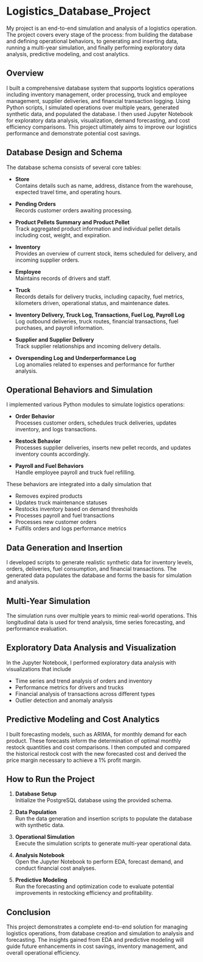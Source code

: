 # Logistics_Database_Project

My project is an end-to-end simulation and analysis of a logistics operation. The project covers every stage of the process: from building the database and defining operational behaviors, to generating and inserting data, running a multi-year simulation, and finally performing exploratory data analysis, predictive modeling, and cost analytics.

## Overview

I built a comprehensive database system that supports logistics operations including inventory management, order processing, truck and employee management, supplier deliveries, and financial transaction logging. Using Python scripts, I simulated operations over multiple years, generated synthetic data, and populated the database. I then used Jupyter Notebook for exploratory data analysis, visualization, demand forecasting, and cost efficiency comparisons. This project ultimately aims to improve our logistics performance and demonstrate potential cost savings.

## Database Design and Schema

The database schema consists of several core tables:

* **Store**  
  Contains details such as name, address, distance from the warehouse, expected travel time, and operating hours.

* **Pending Orders**  
  Records customer orders awaiting processing.

* **Product Pellets Summary and Product Pellet**  
  Track aggregated product information and individual pellet details including cost, weight, and expiration.

* **Inventory**  
  Provides an overview of current stock, items scheduled for delivery, and incoming supplier orders.

* **Employee**  
  Maintains records of drivers and staff.

* **Truck**  
  Records details for delivery trucks, including capacity, fuel metrics, kilometers driven, operational status, and maintenance dates.

* **Inventory Delivery, Truck Log, Transactions, Fuel Log, Payroll Log**  
  Log outbound deliveries, truck routes, financial transactions, fuel purchases, and payroll information.

* **Supplier and Supplier Delivery**  
  Track supplier relationships and incoming delivery details.

* **Overspending Log and Underperformance Log**  
  Log anomalies related to expenses and performance for further analysis.

## Operational Behaviors and Simulation

I implemented various Python modules to simulate logistics operations:

* **Order Behavior**  
  Processes customer orders, schedules truck deliveries, updates inventory, and logs transactions.

* **Restock Behavior**  
  Processes supplier deliveries, inserts new pellet records, and updates inventory counts accordingly.

* **Payroll and Fuel Behaviors**  
  Handle employee payroll and truck fuel refilling.

These behaviors are integrated into a daily simulation that

* Removes expired products  
* Updates truck maintenance statuses  
* Restocks inventory based on demand thresholds  
* Processes payroll and fuel transactions  
* Processes new customer orders  
* Fulfills orders and logs performance metrics

## Data Generation and Insertion

I developed scripts to generate realistic synthetic data for inventory levels, orders, deliveries, fuel consumption, and financial transactions. The generated data populates the database and forms the basis for simulation and analysis.

## Multi-Year Simulation

The simulation runs over multiple years to mimic real-world operations. This longitudinal data is used for trend analysis, time series forecasting, and performance evaluation.

## Exploratory Data Analysis and Visualization

In the Jupyter Notebook, I performed exploratory data analysis with visualizations that include

* Time series and trend analysis of orders and inventory  
* Performance metrics for drivers and trucks  
* Financial analysis of transactions across different types  
* Outlier detection and anomaly analysis

## Predictive Modeling and Cost Analytics

I built forecasting models, such as ARIMA, for monthly demand for each product. These forecasts inform the determination of optimal monthly restock quantities and cost comparisons. I then computed and compared the historical restock cost with the new forecasted cost and derived the price margin necessary to achieve a 1% profit margin.

## How to Run the Project

1. **Database Setup**  
   Initialize the PostgreSQL database using the provided schema.

2. **Data Population**  
   Run the data generation and insertion scripts to populate the database with synthetic data.

3. **Operational Simulation**  
   Execute the simulation scripts to generate multi-year operational data.

4. **Analysis Notebook**  
   Open the Jupyter Notebook to perform EDA, forecast demand, and conduct financial cost analyses.

5. **Predictive Modeling**  
   Run the forecasting and optimization code to evaluate potential improvements in restocking efficiency and profitability.

## Conclusion

This project demonstrates a complete end-to-end solution for managing logistics operations, from database creation and simulation to analysis and forecasting. The insights gained from EDA and predictive modeling will guide future enhancements in cost savings, inventory management, and overall operational efficiency.

